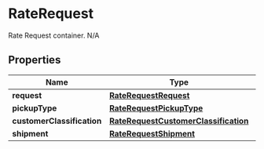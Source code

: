 

# RateRequest

Rate Request container.  N/A

## Properties

| Name | Type | Description | Notes |
|------------ | ------------- | ------------- | -------------|
|**request** | [**RateRequestRequest**](RateRequestRequest.md) |  |  |
|**pickupType** | [**RateRequestPickupType**](RateRequestPickupType.md) |  |  [optional] |
|**customerClassification** | [**RateRequestCustomerClassification**](RateRequestCustomerClassification.md) |  |  [optional] |
|**shipment** | [**RateRequestShipment**](RateRequestShipment.md) |  |  |



